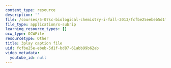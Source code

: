 ```yaml
---
content_type: resource
description: ''
file: /courses/5-07sc-biological-chemistry-i-fall-2013/fcfbe25eebeb5d1fbd8761abb99b62ab_56vQ0S2eAjw.vtt
file_type: application/x-subrip
learning_resource_types: []
ocw_type: OCWFile
resourcetype: Other
title: 3play caption file
uid: fcfbe25e-ebeb-5d1f-bd87-61abb99b62ab
video_metadata:
  youtube_id: null
---
```

